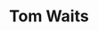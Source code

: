 ---
title: "Tom Waits"
summary: "Born December 7th. 1949, in Pomona, California. Tom Waits first album, \"Closing Time\", was released in 1973. A contemporary artist, Waits is mostly known for his lyrical and poetical songwriting and raspy gravelly voice. His own inspiration is rooted in early blues and beat poetry with influences like and . Apart from music, Waits also has a strong presence in movies. He has appeared in works by Francis Ford Coppola, the Coen Brothers, Jim Jarmusch, Terry Gilliam, and Robert Altman. Previously worked as a dishwasher at Napoleone Pizza House in San Diego, California before being promoted to pizza chef."
image: "tom-waits.jpg"
---